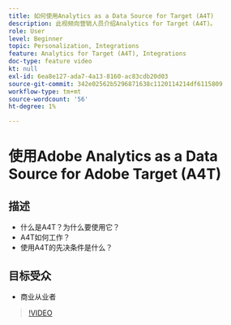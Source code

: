 ```yaml
---
title: 如何使用Analytics as a Data Source for Target (A4T)
description: 此视频向营销人员介绍Analytics for Target (A4T)。
role: User
level: Beginner
topic: Personalization, Integrations
feature: Analytics for Target (A4T), Integrations
doc-type: feature video
kt: null
exl-id: 6ea8e127-ada7-4a13-8160-ac83cdb20d03
source-git-commit: 342e02562b5296871638c1120114214df6115809
workflow-type: tm+mt
source-wordcount: '56'
ht-degree: 1%

---
```


# 使用Adobe Analytics as a Data Source for Adobe Target (A4T)

## 描述

* 什么是A4T？为什么要使用它？
* A4T如何工作？
* 使用A4T的先决条件是什么？

## 目标受众

* 商业从业者

>[!VIDEO](https://video.tv.adobe.com/v/17384/?quality=12)
